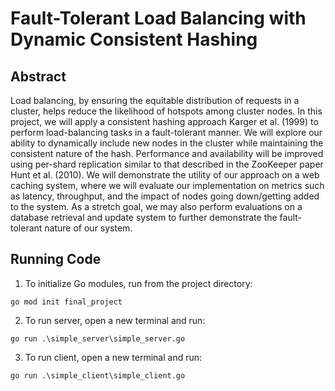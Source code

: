 # Fault-Tolerant Load Balancing with Dynamic Consistent Hashing
## Abstract

Load balancing, by ensuring the equitable distribution of requests in a cluster, helps
reduce the likelihood of hotspots among cluster nodes. In this project, we will
apply a consistent hashing approach Karger et al. (1999) to perform load-balancing
tasks in a fault-tolerant manner. We will explore our ability to dynamically include
new nodes in the cluster while maintaining the consistent nature of the hash.
Performance and availability will be improved using per-shard replication similar
to that described in the ZooKeeper paper Hunt et al. (2010). We will demonstrate
the utility of our approach on a web caching system, where we will evaluate our
implementation on metrics such as latency, throughput, and the impact of nodes
going down/getting added to the system. As a stretch goal, we may also perform
evaluations on a database retrieval and update system to further demonstrate the
fault-tolerant nature of our system.


## Running Code

1. To initialize Go modules, run from the project directory:
```
go mod init final_project
```

2. To run server, open a new terminal and run:
```
go run .\simple_server\simple_server.go
```
3. To run client, open a new terminal and run:
```
go run .\simple_client\simple_client.go
```